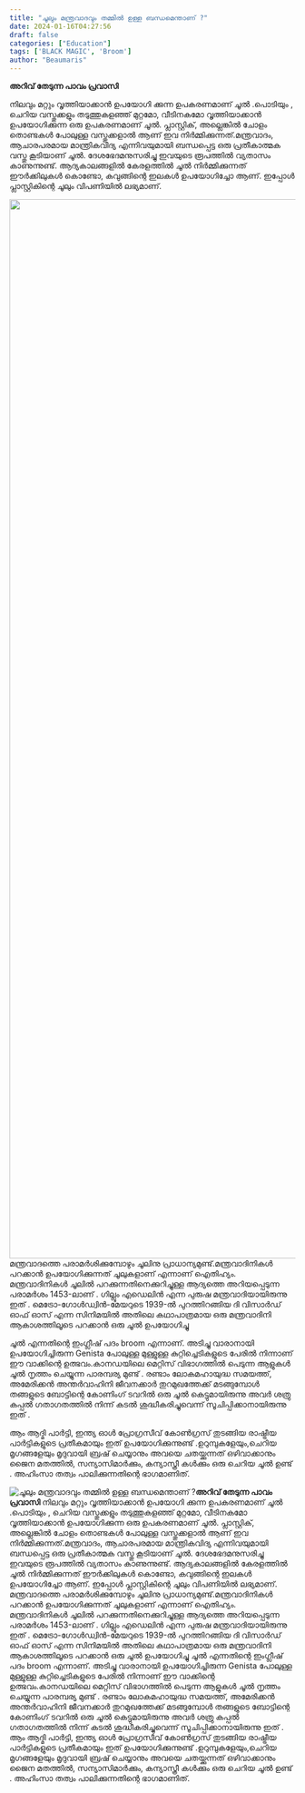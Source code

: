 ```yaml
---
title: "ചൂലും മന്ത്രവാദവും തമ്മിൽ ഉള്ള ബന്ധമെന്താണ് ?"
date: 2024-01-16T04:27:56
draft: false
categories: ["Education"]
tags: ['BLACK MAGIC', 'Broom']
author: "Beaumaris"
---
```


<strong>അറിവ് തേടുന്ന പാവം പ്രവാസി</strong>

നിലവും മറ്റും വൃത്തിയാക്കാൻ ഉപയോഗി ക്കുന്ന ഉപകരണമാണ് ചൂൽ .പൊടിയും , ചെറിയ വസ്തുക്കളും തടുത്തുകളഞ്ഞ് മുറ്റമോ, വീടിനകമോ വൃത്തിയാക്കാൻ ഉപയോഗിക്കുന്ന ഒരു ഉപകരണമാണ് ചൂൽ. പ്ലാസ്റ്റിക്, അല്ലെങ്കിൽ ചോളം തൊണ്ടകൾ പോലുള്ള വസ്തുക്കളാൽ ആണ് ഇവ നിർമ്മിക്കുന്നത്.മന്ത്രവാദം, ആചാരപരമായ മാന്ത്രികവിദ്യ എന്നിവയുമായി ബന്ധപ്പെട്ട ഒരു പ്രതീകാത്മക വസ്തു കൂടിയാണ് ചൂൽ. ദേശഭേദമനുസരിച്ചു ഇവയുടെ രൂപത്തിൽ വ്യതാസം കാണുന്നുണ്ട്. ആദ്യകാലങ്ങളിൽ കേരളത്തിൽ ചൂൽ നിർമ്മിക്കുന്നത് ഈർക്കിലുകൾ കൊണ്ടോ, കവുങ്ങിന്റെ ഇലകൾ ഉപയോഗിച്ചോ ആണ്‌. ഇപ്പോൾ പ്ലാസ്റ്റികിന്റെ ചൂലും വിപണിയിൽ ലഭ്യമാണ്.

<img class="size-full wp-image-438193 aligncenter" src="https://cdn.boolokam.com/articles/2024/01/fwfffff-1.jpg" alt="" width="2048" height="1864" />മന്ത്രവാദത്തെ പരാമർശിക്കുമ്പോഴും ചൂലിനു പ്രാധാന്യമുണ്ട്.മന്ത്രവാദിനികൾ പറക്കാൻ ഉപയോഗിക്കുന്നത് ചൂലുകളാണ് എന്നാണ് ഐതിഹ്യം. മന്ത്രവാദിനികൾ ചൂലിൽ പറക്കുന്നതിനെക്കുറിച്ചുള്ള ആദ്യത്തെ അറിയപ്പെടുന്ന പരാമർശം 1453-ലാണ് . ഗില്ലൂം എഡെലിൻ എന്ന പുരുഷ മന്ത്രവാദിയായിരുന്നു ഇത് . മെട്രോ-ഗോൾഡ്വിൻ-മേയറുടെ 1939-ൽ പുറത്തിറങ്ങിയ ദി വിസാർഡ് ഓഫ് ഓസ് എന്ന സിനിമയിൽ അതിലെ കഥാപാത്രമായ ഒരു മന്ത്രവാദിനി ആകാശത്തിലൂടെ പറക്കാൻ ഒരു ചൂൽ ഉപയോഗിച്ചു

ചൂൽ എന്നതിന്റെ ഇംഗ്ലീഷ് പദം broom എന്നാണ്. അടിച്ചു വാരാനായി ഉപയോഗിച്ചിരുന്ന Genista പോലുള്ള മുള്ളുള്ള കുറ്റിച്ചെടികളുടെ പേരിൽ നിന്നാണ് ഈ വാക്കിന്റെ ഉത്ഭവം.കാനഡയിലെ മെറ്റിസ് വിഭാഗത്തിൽ പെടുന്ന ആളുകൾ ചൂൽ നൃത്തം ചെയ്യുന്ന പാരമ്പര്യ മുണ്ട് . രണ്ടാം ലോകമഹായുദ്ധ സമയത്ത്, അമേരിക്കൻ അന്തർവാഹിനി ജീവനക്കാർ തുറമുഖത്തേക്ക് മടങ്ങുമ്പോൾ തങ്ങളുടെ ബോട്ടിന്റെ കോണിംഗ് ടവറിൽ ഒരു ചൂൽ കെട്ടുമായിരുന്നു അവർ ശത്രു കപ്പൽ ഗതാഗതത്തിൽ നിന്ന് കടൽ ശുദ്ധീകരിച്ചുവെന്ന് സൂചിപ്പിക്കാനായിരുന്നു ഇത് .

ആം ആദ്മി പാർട്ടി, ഇന്ത്യ ഓൾ പ്രോഗ്രസീവ് കോൺഗ്രസ് തുടങ്ങിയ രാഷ്ട്രീയ പാർട്ടികളുടെ പ്രതീകമായും ഇത് ഉപയോഗിക്കുന്നുണ്ട് .ഉറുമ്പുകളേയും,ചെറിയ മൃഗങ്ങളേയും മൃദുവായി ബ്രഷ് ചെയ്യാനും അവയെ ചതയ്ക്കുന്നത് ഒഴിവാക്കാനും ജൈന മതത്തിൽ, സന്യാസിമാർക്കും, കന്യാസ്ത്രീ കൾക്കും ഒരു ചെറിയ ചൂൽ ഉണ്ട് . അഹിംസാ തത്വം പാലിക്കുന്നതിന്റെ ഭാഗമാണിത്.


![ചൂലും മന്ത്രവാദവും തമ്മിൽ ഉള്ള ബന്ധമെന്താണ് ?](https://cdn.boolokam.com/articles/2024/01/fwfffff-1.jpg)**അറിവ് തേടുന്ന പാവം പ്രവാസി** നിലവും മറ്റും വൃത്തിയാക്കാൻ ഉപയോഗി ക്കുന്ന ഉപകരണമാണ് ചൂൽ .പൊടിയും , ചെറിയ വസ്തുക്കളും തടുത്തുകളഞ്ഞ് മുറ്റമോ, വീടിനകമോ വൃത്തിയാക്കാൻ ഉപയോഗിക്കുന്ന ഒരു ഉപകരണമാണ് ചൂൽ. പ്ലാസ്റ്റിക്, അല്ലെങ്കിൽ ചോളം തൊണ്ടകൾ പോലുള്ള വസ്തുക്കളാൽ ആണ് ഇവ നിർമ്മിക്കുന്നത്.മന്ത്രവാദം, ആചാരപരമായ മാന്ത്രികവിദ്യ എന്നിവയുമായി ബന്ധപ്പെട്ട ഒരു പ്രതീകാത്മക വസ്തു കൂടിയാണ് ചൂൽ. ദേശഭേദമനുസരിച്ചു ഇവയുടെ രൂപത്തിൽ വ്യതാസം കാണുന്നുണ്ട്. ആദ്യകാലങ്ങളിൽ കേരളത്തിൽ ചൂൽ നിർമ്മിക്കുന്നത് ഈർക്കിലുകൾ കൊണ്ടോ, കവുങ്ങിന്റെ ഇലകൾ ഉപയോഗിച്ചോ ആണ്‌. ഇപ്പോൾ പ്ലാസ്റ്റികിന്റെ ചൂലും വിപണിയിൽ ലഭ്യമാണ്. മന്ത്രവാദത്തെ പരാമർശിക്കുമ്പോഴും ചൂലിനു പ്രാധാന്യമുണ്ട്.മന്ത്രവാദിനികൾ പറക്കാൻ ഉപയോഗിക്കുന്നത് ചൂലുകളാണ് എന്നാണ് ഐതിഹ്യം. മന്ത്രവാദിനികൾ ചൂലിൽ പറക്കുന്നതിനെക്കുറിച്ചുള്ള ആദ്യത്തെ അറിയപ്പെടുന്ന പരാമർശം 1453-ലാണ് . ഗില്ലൂം എഡെലിൻ എന്ന പുരുഷ മന്ത്രവാദിയായിരുന്നു ഇത് . മെട്രോ-ഗോൾഡ്വിൻ-മേയറുടെ 1939-ൽ പുറത്തിറങ്ങിയ ദി വിസാർഡ് ഓഫ് ഓസ് എന്ന സിനിമയിൽ അതിലെ കഥാപാത്രമായ ഒരു മന്ത്രവാദിനി ആകാശത്തിലൂടെ പറക്കാൻ ഒരു ചൂൽ ഉപയോഗിച്ചു ചൂൽ എന്നതിന്റെ ഇംഗ്ലീഷ് പദം broom എന്നാണ്. അടിച്ചു വാരാനായി ഉപയോഗിച്ചിരുന്ന Genista പോലുള്ള മുള്ളുള്ള കുറ്റിച്ചെടികളുടെ പേരിൽ നിന്നാണ് ഈ വാക്കിന്റെ ഉത്ഭവം.കാനഡയിലെ മെറ്റിസ് വിഭാഗത്തിൽ പെടുന്ന ആളുകൾ ചൂൽ നൃത്തം ചെയ്യുന്ന പാരമ്പര്യ മുണ്ട് . രണ്ടാം ലോകമഹായുദ്ധ സമയത്ത്, അമേരിക്കൻ അന്തർവാഹിനി ജീവനക്കാർ തുറമുഖത്തേക്ക് മടങ്ങുമ്പോൾ തങ്ങളുടെ ബോട്ടിന്റെ കോണിംഗ് ടവറിൽ ഒരു ചൂൽ കെട്ടുമായിരുന്നു അവർ ശത്രു കപ്പൽ ഗതാഗതത്തിൽ നിന്ന് കടൽ ശുദ്ധീകരിച്ചുവെന്ന് സൂചിപ്പിക്കാനായിരുന്നു ഇത് . ആം ആദ്മി പാർട്ടി, ഇന്ത്യ ഓൾ പ്രോഗ്രസീവ് കോൺഗ്രസ് തുടങ്ങിയ രാഷ്ട്രീയ പാർട്ടികളുടെ പ്രതീകമായും ഇത് ഉപയോഗിക്കുന്നുണ്ട് .ഉറുമ്പുകളേയും,ചെറിയ മൃഗങ്ങളേയും മൃദുവായി ബ്രഷ് ചെയ്യാനും അവയെ ചതയ്ക്കുന്നത് ഒഴിവാക്കാനും ജൈന മതത്തിൽ, സന്യാസിമാർക്കും, കന്യാസ്ത്രീ കൾക്കും ഒരു ചെറിയ ചൂൽ ഉണ്ട് . അഹിംസാ തത്വം പാലിക്കുന്നതിന്റെ ഭാഗമാണിത്.
